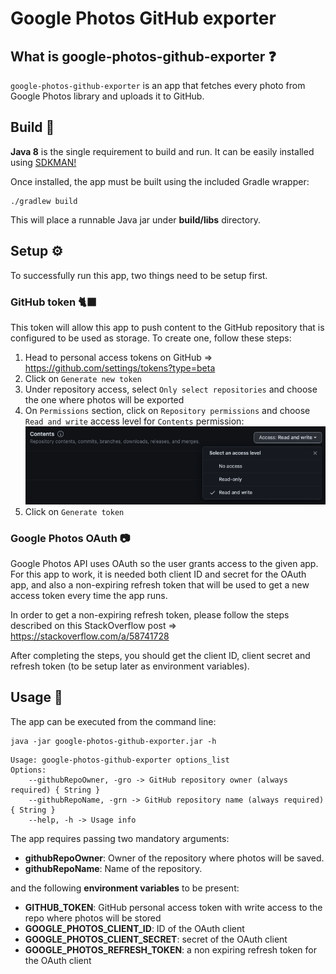 # Google Photos GitHub exporter

## What is google-photos-github-exporter ❓

`google-photos-github-exporter` is an app that fetches every photo from Google Photos library and uploads it to GitHub.

## Build 🔨

**Java 8** is the single requirement to build and run. It can be easily installed using [SDKMAN!](https://sdkman.io/)

Once installed, the app must be built using the included Gradle wrapper:

```shell
./gradlew build
```

This will place a runnable Java jar under **build/libs** directory.

## Setup ⚙️

To successfully run this app, two things need to be setup first.  

### GitHub token 🐈‍⬛

This token will allow this app to push content to the GitHub repository that is configured to be used as storage. To create one, follow these steps:

1. Head to personal access tokens on GitHub => https://github.com/settings/tokens?type=beta
2. Click on `Generate new token`
3. Under repository access, select `Only select repositories` and choose the one where photos will be exported
4. On `Permissions` section, click on `Repository permissions` and choose `Read and write` access level for `Contents` permission:
    ![GitHub token permissions](screenshots/github-token-permissions.png)
5. Click on `Generate token`

### Google Photos OAuth 📷

Google Photos API uses OAuth so the user grants access to the given app. For this app to work, it is needed both client ID and secret for the OAuth app, and also a non-expiring refresh token that will be used to get a new access token every time the app runs.

In order to get a non-expiring refresh token, please follow the steps described on this StackOverflow post => https://stackoverflow.com/a/58741728

After completing the steps, you should get the client ID, client secret and refresh token (to be setup later as environment variables).

## Usage 📙

The app can be executed from the command line:

```shell
java -jar google-photos-github-exporter.jar -h
```

```shell
Usage: google-photos-github-exporter options_list
Options:
    --githubRepoOwner, -gro -> GitHub repository owner (always required) { String }
    --githubRepoName, -grn -> GitHub repository name (always required) { String }
    --help, -h -> Usage info
```

The app requires passing two mandatory arguments:

- **githubRepoOwner**: Owner of the repository where photos will be saved.
- **githubRepoName**: Name of the repository.

and the following **environment variables** to be present:

- **GITHUB_TOKEN**: GitHub personal access token with write access to the repo where photos will be stored
- **GOOGLE_PHOTOS_CLIENT_ID**: ID of the OAuth client 
- **GOOGLE_PHOTOS_CLIENT_SECRET**: secret of the OAuth client 
- **GOOGLE_PHOTOS_REFRESH_TOKEN**: a non expiring refresh token for the OAuth client
